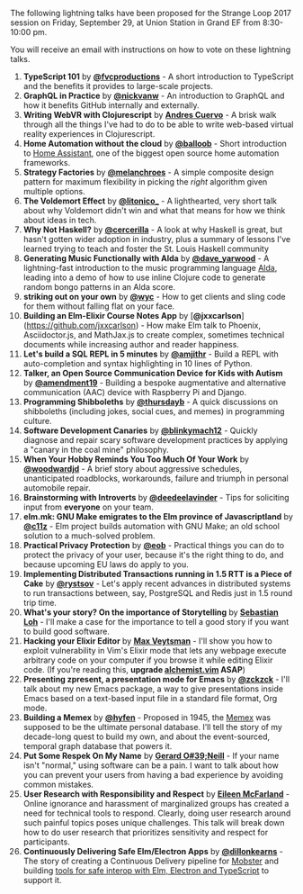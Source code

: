 The following lightning talks have been proposed for the Strange Loop 2017 session on Friday, September 29, at Union Station in Grand EF from 8:30-10:00 pm.

You will receive an email with instructions on how to vote on these lightning talks.

1. **TypeScript 101** by [**@fvcproductions**](https://github.com/fvcproductions) - A short introduction to TypeScript and the benefits it provides to large-scale projects.
1. **GraphQL in Practice** by [**@nickvanw**](https://github.com/nickvanw) - An introduction to GraphQL and how it benefits GitHub internally and externally.
1. **Writing WebVR with Clojurescript** by [**Andres Cuervo**](https://twitter.com/acwervo) - A brisk walk through all the things I've had to do to be able to write web-based virtual reality experiences in Clojurescript.
1. **Home Automation without the cloud** by [**@balloob**](https://github.com/balloob) - Short introduction to [Home Assistant](https://home-assistant.io), one of the biggest open source home automation frameworks.
1. **Strategy Factories** by [**@melanchroes**](https://twitter.com/melanchroes) - A simple composite design pattern for maximum flexibility in picking the _right_ algorithm given multiple options.
1. **The Voldemort Effect** by [**@litonico_**](https://twitter.com/litonico_) - A lighthearted, very short talk about why Voldemort didn't win and what that means for how we think about ideas in tech.
1. **Why Not Haskell?** by [**@cercerilla**](https://twitter.com/cercerilla) - A look at why Haskell is great, but hasn't gotten wider adoption in industry, plus a summary of lessons I've learned trying to teach and foster the St. Louis Haskell community
1. **Generating Music Functionally with Alda** by [**@dave_yarwood**](https://twitter.com/dave_yarwood) - A lightning-fast introduction to the music programming language [Alda](https://github.com/alda-lang/alda), leading into a demo of how to use inline Clojure code to generate random bongo patterns in an Alda score.
1. **striking out on your own** by [**@wyc**](https://github.com/wyc) - How to get clients and sling code for them without falling flat on your face.
1. **Building an Elm-Elixir Course Notes App** by [**@jxxcarlson**] (https://github.com/jxxcarlson) - How make Elm talk to Phoenix, Asciidoctor.js, and MathJax.js to create complex, sometimes technical documents while increasing author and reader happiness.
1. **Let's build a SQL REPL in 5 minutes** by [**@amjithr**](https://twitter.com/amjithr) - Build a REPL with auto-completion and syntax highlighting in 10 lines of Python.
1. **Talker, an Open Source Communication Device for Kids with Autism** by [**@amendment19**](https://github.com/amendment19) - Building a bespoke augmentative and alternative communication (AAC) device with Raspberry Pi and Django.
1. **Programming Shibboleths** by [**@thursdayb**](https://twitter.com/thursdayb) - A quick discussions on shibboleths (including jokes, social cues, and memes) in programming culture.
1. **Software Development Canaries** by [**@blinkymach12**](https://twitter.com/blinkymach12) - Quickly diagnose and repair scary software development practices by applying a "canary in the coal mine" philosophy.
1. **When Your Hobby Reminds You Too Much Of Your Work** by [**@woodwardjd**](https://twitter.com/woodwardjd) - A brief story about aggressive schedules, unanticipated roadblocks, workarounds, failure and triumph in personal automobile repair.
1. **Brainstorming with Introverts** by [**@deedeelavinder**](https://github.com/deedeelavinder) - Tips for soliciting input from **everyone** on your team. 
1. **elm.mk: GNU Make emigrates to the Elm province of Javascriptland** by [**@c11z**](https://github.com/c11z) - Elm project builds automation with GNU Make; an old school solution to a much-solved problem.
1. **Practical Privacy Protection** by [**@eob**](https://twitter.com/eob) - Practical things you can do to protect the privacy of your user, because it's the right thing to do, and because upcoming EU laws do apply to you.
1. **Implementing Distributed Transactions running in 1.5 RTT is a Piece of Cake** by [**@rystsov**](https://twitter.com/rystsov) - Let's apply recent advances in distributed systems to run transactions between, say, PostgreSQL and Redis just in 1.5 round trip time.
1. **What's your story? On the importance of Storytelling** by [**Sebastian Loh**](sloh@square-root.com) - I'll make a case for the importance to tell a good story if you want to build good software. 
1. **Hacking your Elixir Editor** by [**Max Veytsman**](https://twitter.com/mveytsman) - I'll show you how to exploit vulnerability in Vim's Elixir mode that lets any webpage execute arbitrary code on your computer if you browse it while editing Elixir code. (If you're reading this, **upgrade [alchemist.vim](https://github.com/slashmili/alchemist.vim) ASAP**)
1. **Presenting zpresent, a presentation mode for Emacs** by [**@zckzck**](https://twitter.com/zckzck) - I'll talk about my new Emacs package, a  way to give presentations inside Emacs based on a text-based input file in a standard file format, Org mode.
1. **Building a Memex** by [**@hyfen**](https://twitter.com/hyfen) - Proposed in 1945, the [Memex](https://en.wikipedia.org/wiki/Memex) was supposed to be the ultimate personal database. I’ll tell the story of my decade-long quest to build my own, and about the event-sourced, temporal graph database that powers it.
1. **Put Some Respek On My Name** by [**Gerard O#39;Neill**](https://twitter.com/grardb) - If your name isn't "normal," using software can be a pain. I want to talk about how you can prevent your users from having a bad experience by avoiding common mistakes.
1. **User Research with Responsibility and Respect** by [**Eileen McFarland**](www.github.com/mceileen) - Online ignorance and harassment of marginalized groups has created a need for technical tools to respond.  Clearly, doing user research around such painful topics poses unique challenges.  This talk will break down how to do user research that prioritizes sensitivity and respect for participants.
1. **Continuously Delivering Safe Elm/Electron Apps** by [**@dillonkearns**](https://github.com/dillonkearns) - The story of creating a Continuous Delivery pipeline for [Mobster](https://github.com/dillonkearns/mobster) and building [tools for safe interop with Elm, Electron and TypeScript](https://github.com/dillonkearns/elm-electron) to support it.
